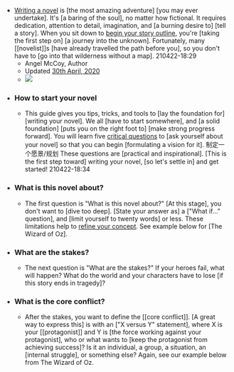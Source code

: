 - [Writing a novel]([[novel]]) is [the most amazing adventure] [you may ever undertake]. It's [a baring of the soul], no matter how fictional. It requires dedication, attention to detail, imagination, and [a burning desire to] [tell a story]. When you sit down to [begin your story outline](((zWMEM_Uq_))), you're [taking the first step on] [a journey into the unknown]. Fortunately, many [[novelist]]s [have already travelled the path before you], so you don't have to [go into that wilderness without a map].
210422-18:29
    - Angel McCoy, Author
    - Updated [30th April, 2020](https://milanote.com/guide/how-to-start-a-novel?referrer=rcCO3ehGRWkqTf3QEE)
    - ![](https://firebasestorage.googleapis.com/v0/b/firescript-577a2.appspot.com/o/imgs%2Fapp%2FXELiu-NovaKG%2F15ul-wbSZE.png?alt=media&token=54581593-6e8b-4ea0-b83a-2e056997d075)
- ### How to start your novel
    - This guide gives you tips, tricks, and tools to [lay the foundation for] [writing your novel]. We all [have to start somewhere], and [a solid foundation] [puts you on the right foot to] [make strong progress forward]. You will learn five [critical questions](((44p-Y35L6))) to [ask yourself about your novel] so that you can begin [formulating a vision for it]. 制定一个愿景/规划 These questions are [practical and inspirational]. [This is the first step toward] writing your novel, [so let's settle in] and get started!
210422-18:34
- ### What is this novel about?
    - The first question is "What is this novel about?" [At this stage], you don't want to [dive too deep]. [State your answer as] a ["What if…" question], and [limit yourself to twenty words] or less. These limitations help to [refine your concept](((UKI1gPxTv))). See example below for [The Wizard of Oz].
- ### What are the stakes?
    - The next question is "What are the stakes?" If your heroes fail, what will happen? What do the world and your characters have to lose [if this story ends in tragedy]?
- ### What is the core conflict?
    - After the stakes, you want to define the [[core conflict]]. [A great way to express this] is with an ["X versus Y" statement], where X is your [[protagonist]] and Y is [the force working against your protagonist], who or what wants to [keep the protagonist from achieving success]? Is it an individual, a group, a situation, an [internal struggle], or something else? Again, see our example below from The Wizard of Oz.
